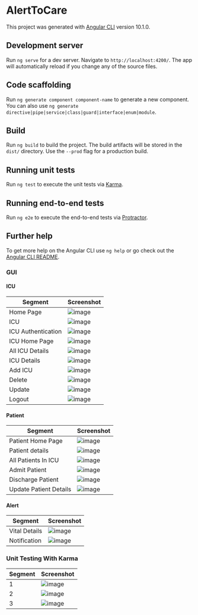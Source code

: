 # AlertToCare

This project was generated with [Angular CLI](https://github.com/angular/angular-cli) version 10.1.0.

## Development server

Run `ng serve` for a dev server. Navigate to `http://localhost:4200/`. The app will automatically reload if you change any of the source files.

## Code scaffolding

Run `ng generate component component-name` to generate a new component. You can also use `ng generate directive|pipe|service|class|guard|interface|enum|module`.

## Build

Run `ng build` to build the project. The build artifacts will be stored in the `dist/` directory. Use the `--prod` flag for a production build.

## Running unit tests

Run `ng test` to execute the unit tests via [Karma](https://karma-runner.github.io).

## Running end-to-end tests

Run `ng e2e` to execute the end-to-end tests via [Protractor](http://www.protractortest.org/).

## Further help

To get more help on the Angular CLI use `ng help` or go check out the [Angular CLI README](https://github.com/angular/angular-cli/blob/master/README.md).



### GUI

#### ICU 
| Segment | Screenshot |
| ------ | ------ |
| Home Page |   ![image](/Images/HomePage.png)  |
| ICU |   ![image](/Images/configure.png)  |
| ICU Authentication |   ![image](/Images/ICUAutentication.png)  |
| ICU Home Page |   ![image](/Images/ICUHomePage.png)  |
| All ICU Details |   ![image](/Images/available_icu.png)  |
| ICU Details |   ![image](/Images/ICU_details.png)  |
| Add ICU |   ![image](/Images/RegisterICUMessage.png)  |
| Delete |   ![image](/Images/deleteICU.png)  |
| Update |   ![image](/Images/update_ICU.png)  |
| Logout |   ![image](/Images/Logout.png)  |



#### Patient
| Segment | Screenshot |
| ------ | ------ |
| Patient Home Page |   ![image](/Images/PatientHomePage.png)  |
| Patient details |   ![image](/Images/get_patient_details.png)  |
| All Patients In ICU |   ![image](/Images/available_patients.png)  |
| Admit Patient |   ![image](/Images/admit_patient.png)  |
| Discharge Patient |   ![image](/Images/admit_patient.png)  |
| Update Patient Details |   ![image](/Images/update_patient.png)  |



#### Alert
| Segment | Screenshot |
| ------ | ------ |
| Vital Details |   ![image](/Images/SendAlert1.png)  |
| Notification |   ![image](/Images/SendAlert2.png)  |

### Unit Testing With Karma
| Segment | Screenshot |
| ------ | ------ |
| 1 |   ![image](/Images/Karma1.png)  |
| 2 |   ![image](/Images/Karma2.png)  |
| 3 |   ![image](/Images/Karma3.png)  |
